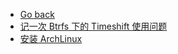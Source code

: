 - [Go back](../README.md)
- [记一次 Btrfs 下的 Timeshift 使用问题](记一次-Btrfs-下的-Timeshift-使用问题.md)
- [安装 ArchLinux](install-ArchLinux.md)